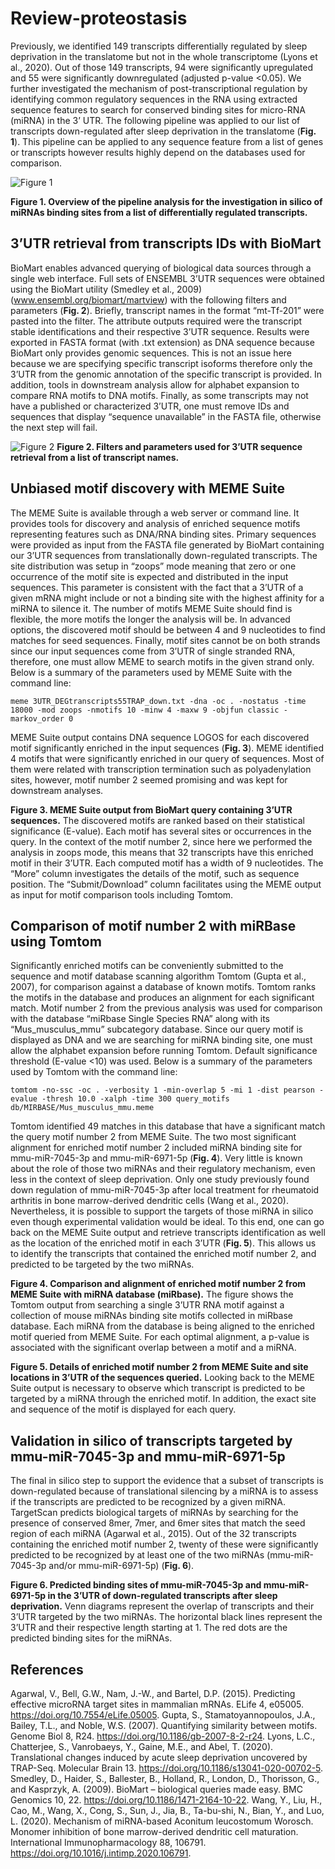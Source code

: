 # Review-proteostasis

Previously, we identified 149 transcripts differentially regulated by sleep deprivation in the translatome but not in the whole transcriptome (Lyons et al., 2020). Out of those 149 transcripts, 94 were significantly upregulated and 55 were significantly downregulated (adjusted p-value <0.05). We further investigated the mechanism of post-transcriptional regulation by  identifying common regulatory sequences in the RNA  using extracted sequence features to search for conserved binding sites for micro-RNA (miRNA) in the 3’ UTR. The following pipeline was applied to our list of transcripts down-regulated after sleep deprivation in the translatome (**Fig. 1**). This pipeline can be applied to any sequence feature from a list of genes or transcripts however results highly depend on the databases used for comparison.

![Figure 1](https://user-images.githubusercontent.com/69206510/167194485-1e3520a7-e527-4b65-9a13-f70539b051a1.png)

**Figure 1. Overview of the pipeline analysis for the investigation in silico of miRNAs binding sites from a list of differentially regulated transcripts.**

## 3’UTR retrieval from transcripts IDs with BioMart
BioMart enables advanced querying of biological data sources through a single web interface. Full sets of ENSEMBL 3’UTR sequences were obtained using the BioMart utility (Smedley et al., 2009) (www.ensembl.org/biomart/martview) with the following filters and parameters (**Fig. 2**). Briefly, transcript names in the format “mt-Tf-201” were pasted into the filter. The attribute outputs required were the transcript stable identifications and their respective 3’UTR sequence. Results were exported in FASTA format (with .txt extension) as DNA sequence because BioMart only provides genomic sequences. This is not an issue here because we are specifying specific transcript isoforms therefore only the 3’UTR from the genomic annotation of the specific transcript is provided. In addition, tools in downstream analysis allow for alphabet expansion to compare RNA motifs to DNA motifs. Finally, as some transcripts may not have a published or characterized 3’UTR, one must remove IDs and sequences that display “sequence unavailable” in the FASTA file, otherwise the next step will fail.

![Figure 2](https://user-images.githubusercontent.com/69206510/167194825-a9498c07-b155-45f4-b7d8-5582c06c0b6b.png)
**Figure 2. Filters and parameters used for 3’UTR sequence retrieval from a list of transcript names.**

## Unbiased motif discovery with MEME Suite
The MEME Suite is available through a web server or command line. It provides tools for discovery and analysis of enriched sequence motifs representing features such as DNA/RNA binding sites. Primary sequences were provided as input from the FASTA file generated by BioMart containing our 3’UTR sequences from translationally down-regulated transcripts. The site distribution was setup in “zoops” mode meaning that zero or one occurrence of the motif site is expected and distributed in the input sequences. This parameter is consistent with the fact that a 3’UTR of a given mRNA might include or not a binding site with the highest affinity for a miRNA to silence it. The number of motifs MEME Suite should find is flexible, the more motifs the longer the analysis will be. In advanced options, the discovered motif should be between 4 and 9 nucleotides to find matches for seed sequences. Finally, motif sites cannot be on both strands since our input sequences come from 3’UTR of single stranded RNA, therefore, one must allow MEME to search motifs in the given strand only.
Below is a summary of the parameters used by MEME Suite with the command line:

`meme 3UTR_DEGtranscripts55TRAP_down.txt -dna -oc . -nostatus -time 18000 -mod zoops -nmotifs 10 -minw 4 -maxw 9 -objfun classic -markov_order 0`

MEME Suite output contains DNA sequence LOGOS for each discovered motif significantly enriched in the input sequences (**Fig. 3**). MEME identified 4 motifs that were significantly enriched in our query of sequences. Most of them were related with transcription termination such as polyadenylation sites, however, motif number 2 seemed promising and was kept for downstream analyses.


**Figure 3. MEME Suite output from BioMart query containing 3’UTR sequences.** The discovered motifs are ranked based on their statistical significance (E-value). Each motif has several sites or occurrences in the query. In the context of the motif number 2, since here we performed the analysis in zoops mode, this means that 32 transcripts have this enriched motif in their 3’UTR. Each computed motif has a width of 9 nucleotides. The “More” column investigates the details of the motif, such as sequence position. The “Submit/Download” column facilitates using the MEME output as input for motif comparison tools including Tomtom.

## Comparison of motif number 2 with miRBase using Tomtom
Significantly enriched motifs can be conveniently submitted to the sequence and motif database scanning algorithm Tomtom (Gupta et al., 2007), for comparison against a database of known motifs. Tomtom ranks the motifs in the database and produces an alignment for each significant match. Motif number 2 from the previous analysis was used for comparison with the database “miRbase Single Species RNA” along with its “Mus_musculus_mmu” subcategory database. Since our query motif is displayed as DNA and we are searching for miRNA binding site, one must allow the alphabet expansion before running Tomtom. Default significance threshold (E-value <10) was used.
Below is a summary of the parameters used by Tomtom with the command line:

`tomtom -no-ssc -oc . -verbosity 1 -min-overlap 5 -mi 1 -dist pearson -evalue -thresh 10.0 -xalph -time 300 query_motifs db/MIRBASE/Mus_musculus_mmu.meme`

Tomtom identified 49 matches in this database that have a significant match the query motif number 2 from MEME Suite. The two most significant alignment for enriched motif number 2 included miRNA binding site for mmu-miR-7045-3p and mmu-miR-6971-5p (**Fig. 4**). Very little is known about the role of those two miRNAs and their regulatory mechanism, even less in the context of sleep deprivation. Only one study previously found down regulation of mmu-miR-7045-3p after local treatment for rheumatoid arthritis in bone marrow-derived dendritic cells (Wang et al., 2020). Nevertheless, it is possible to support the targets of those miRNA in silico even though experimental validation would be ideal. To this end, one can go back on the MEME Suite output and retrieve transcripts identification as well as the location of the enriched motif in each 3’UTR (**Fig. 5**). This allows us to identify the transcripts that contained the enriched motif number 2, and predicted to be targeted by the two miRNAs.



**Figure 4. Comparison and alignment of enriched motif number 2 from MEME Suite with miRNA database (miRbase).** The figure shows the Tomtom output from searching a single 3’UTR RNA motif against a collection of mouse miRNAs binding site motifs collected in miRbase database. Each miRNA from the database is being aligned to the enriched motif queried from MEME Suite. For each optimal alignment, a p-value is associated with the significant overlap between a motif and a miRNA.


**Figure 5. Details of enriched motif number 2 from MEME Suite and site locations in 3’UTR of the sequences queried.** Looking back to the MEME Suite output is necessary to observe which transcript is predicted to be targeted by a miRNA through the enriched motif. In addition, the exact site and sequence of the motif is displayed for each query.

## Validation in silico of transcripts targeted by mmu-miR-7045-3p and mmu-miR-6971-5p
The final in silico step to support the evidence that a subset of transcripts is down-regulated because of translational silencing by a miRNA is to assess if the transcripts are predicted to be recognized by a given miRNA. TargetScan predicts biological targets of miRNAs by searching for the presence of conserved 8mer, 7mer, and 6mer sites that match the seed region of each miRNA (Agarwal et al., 2015). Out of the 32 transcripts containing the enriched motif number 2, twenty of these were significantly predicted to be recognized by at least one of the two miRNAs (mmu-miR-7045-3p and/or mmu-miR-6971-5p) (**Fig. 6**).


**Figure 6. Predicted binding sites of mmu-miR-7045-3p and mmu-miR-6971-5p in the 3’UTR of down-regulated transcripts after sleep deprivation.** Venn diagrams represent the overlap of transcripts and their 3’UTR targeted by the two miRNAs. The horizontal black lines represent the 3’UTR and their respective length starting at 1. The red dots are the predicted binding sites for the miRNAs. 

## References
Agarwal, V., Bell, G.W., Nam, J.-W., and Bartel, D.P. (2015). Predicting effective microRNA target sites in mammalian mRNAs. ELife 4, e05005. https://doi.org/10.7554/eLife.05005.
Gupta, S., Stamatoyannopoulos, J.A., Bailey, T.L., and Noble, W.S. (2007). Quantifying similarity between motifs. Genome Biol 8, R24. https://doi.org/10.1186/gb-2007-8-2-r24.
Lyons, L.C., Chatterjee, S., Vanrobaeys, Y., Gaine, M.E., and Abel, T. (2020). Translational changes induced by acute sleep deprivation uncovered by TRAP-Seq. Molecular Brain 13. https://doi.org/10.1186/s13041-020-00702-5.
Smedley, D., Haider, S., Ballester, B., Holland, R., London, D., Thorisson, G., and Kasprzyk, A. (2009). BioMart – biological queries made easy. BMC Genomics 10, 22. https://doi.org/10.1186/1471-2164-10-22.
Wang, Y., Liu, H., Cao, M., Wang, X., Cong, S., Sun, J., Jia, B., Ta-bu-shi, N., Bian, Y., and Luo, L. (2020). Mechanism of miRNA-based Aconitum leucostomum Worosch. Monomer inhibition of bone marrow-derived dendritic cell maturation. International Immunopharmacology 88, 106791. https://doi.org/10.1016/j.intimp.2020.106791.

